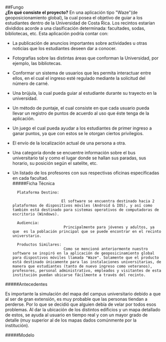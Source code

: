 ##Fungo<br>
<b>¿En qué consiste el proyecto?</b> En una aplicación tipo "Waze"(de geoposicionamiento global), la cual posea el objetivo de guiar a los estudiantes dentro de la Universidad de Costa Rica. Los recintos estarían divididos acorde a una clasificación determinada: facultades, sodas, bibliotecas, etc.  Esta aplicación podría contar con:  

* La publicación de anuncios importantes sobre actividades u otras noticias que los estudiantes deseen dar a conocer. 

* Fotografías sobre las distintas áreas que conforman la Universidad, por ejemplo, las bibliotecas.    

* Conformar un sistema de usuarios que les permita interactuar entre ellos, en el cual el ingreso esté regulado mediante la solicitud del número de carné. 

* Una brújula, la cual pueda guiar al estudiante durante su trayecto en la universidad.  

* Un método de puntaje, el cual consiste en que cada usuario pueda llevar un registro de puntos de acuerdo al uso que éste tenga de la aplicación.

* Un juego el cual pueda ayudar a los estudiantes de primer ingreso a ganar puntos, ya que con estos se le otorgan ciertos privilegios.

* El envío de la localización actual de una persona a otra.    

* Una categoría donde se encuentre información sobre el bus universitario tal y como el lugar donde se hallan sus paradas, sus horario, su posición según el satelite, etc. 

* Un listado de los profesores con sus respectivas oficinas especificadas en cada facultad.  
	#####Ficha Técnica 
	
		Plataforma Destino:

  							El software se encuentra destinado hacia 2 plataformas de dispositivos móviles (Android & IOS), y así como también está destinado para sistemas operativos de computadoras de escritorio (Windows).
    
    	Audiencia:
                			 Principalmente para jóvenes y adultos, ya que  es la población principal que se puede encontrar en el recinto universtario.
                
        Productos Similares:
        					 Como se mencionó anteriormente nuestro software se inspiró en la aplicación de geoposicinamiento global para dispostivos móviles llamada "Waze". Solamente que el producto está destinado únicamente para las instalaciones universitarias, de manera que estudiantes (tanto de nuevo ingreso como veteranos), profesores, personal administrativo, empleados y visitantes de esta institución puedan ubicarse fácilmente a través del recinto.

#####Antecedentes

Es importante la simulación del mapa del campus universitario debido a que al ser de gran extensión,  es muy probable que las personas tiendan a perderse. Por lo que se decidió que alguien debía de velar por todos esos problemas. Al dar la ubicación de los distintos edificios y un mapa detallado de estos, se ayuda al usuario en tiempo real y con un mayor grado de detalle (muy superior al de los mapas dados comúnmente por la institución).

#####Modelo



